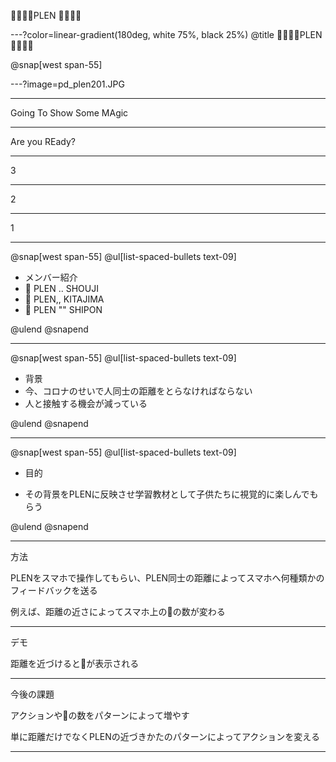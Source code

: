 

💛💛💛💛PLEN 💛💛💛💛

---?color=linear-gradient(180deg, white 75%, black 25%) @title 💛💛💛💛PLEN 💛💛💛💛

@snap[west span-55]


---?image=pd_plen201.JPG

-----


Going To Show Some MAgic

-----


Are you REady?



----
3


---
2



---
1




----




@snap[west span-55]
@ul[list-spaced-bullets text-09]
- メンバー紹介
- 💛 PLEN .. SHOUJI
- 💛 PLEN,, KITAJIMA
- 💛 PLEN "" SHIPON

@ulend
@snapend



---



@snap[west span-55]
@ul[list-spaced-bullets text-09]
- 背景
- 今、コロナのせいで人同士の距離をとらなければならない
- 人と接触する機会が減っている


@ulend
@snapend



---

@snap[west span-55]
@ul[list-spaced-bullets text-09]

- 目的

- その背景をPLENに反映させ学習教材として子供たちに視覚的に楽しんでもらう

@ulend
@snapend


----



方法

PLENをスマホで操作してもらい、PLEN同士の距離によってスマホへ何種類かのフィードバックを送る

例えば、距離の近さによってスマホ上の💛の数が変わる

---


デモ

距離を近づけると💛が表示される


----



今後の課題

アクションや💛の数をパターンによって増やす


単に距離だけでなくPLENの近づきかたのパターンによってアクションを変える


-----







